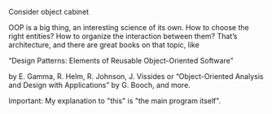 Consider object cabinet


OOP is a big thing, an interesting science of its own. How to choose the right entities? How to organize the interaction between them? That’s architecture, and there are great books on that topic, like 

“Design Patterns: Elements of Reusable Object-Oriented Software”

 by E. Gamma, R. Helm, R. Johnson, J. Vissides or “Object-Oriented Analysis and Design with Applications” by G. Booch, and more.

Important:
My explanation to "this" is "the main program itself".